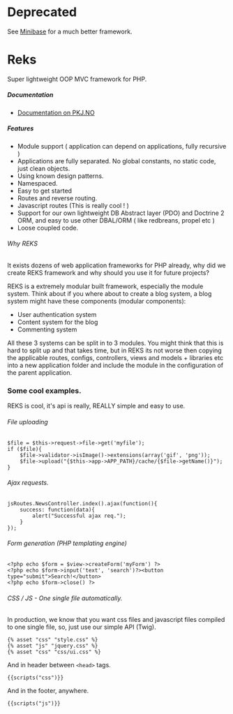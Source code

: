 # Deprecated

See [Minibase](https://github.com/peec/minibase) for a much better framework. 

# Reks

Super lightweight OOP MVC framework for PHP.


##### Documentation

- [Documentation on PKJ.NO](http://pkj.no/manual/reks)



##### Features

- Module support ( application can depend on applications, fully recursive )
- Applications are fully separated. No global constants, no static code, just clean objects.
- Using known design patterns.
- Namespaced.
- Easy to get started
- Routes and reverse routing.
- Javascript routes (This is really cool ! )
- Support for our own lightweight DB Abstract layer (PDO) and Doctrine 2 ORM, and easy to use other DBAL/ORM ( like redbreans, propel etc )
- Loose coupled code.


###### Why REKS

It exists dozens of web application frameworks for PHP already, why did we create REKS framework and why should you use it for future projects?

REKS is a extremely modular built framework, especially the module system. Think about if you where about to create a blog system, a blog system might have these components (modular components):

- User authentication system
- Content system for the blog
- Commenting system

All these 3 systems can be split in to 3 modules. You might think that this is hard to split up and that takes time,
but in REKS its not worse then copying the applicable routes, configs, controllers, views and models + libraries etc into a new application
folder and include the module in the configuration of the parent application.




### Some cool examples.
REKS is cool, it's api is really, REALLY simple and easy to use.



###### File uploading

	$file = $this->request->file->get('myfile');
	if ($file){
		$file->validator->isImage()->extensions(array('gif', 'png'));
		$file->upload("{$this->app->APP_PATH}/cache/{$file->getName()}");
	}


###### Ajax requests.

	
	jsRoutes.NewsController.index().ajax(function(){
		success: function(data){
			alert("Successful ajax req.");
		}
	});



###### Form generation (PHP templating engine)


	<?php echo $form = $view->createForm('myForm') ?>
	<?php echo $form->input('text', 'search')?><button type="submit">Search!</button>
	<?php echo $form->close() ?>
	

###### CSS / JS - One single file automatically.
In production, we know that you want css files and javascript files compiled to one single file, so, just use our simple API (Twig).


	{% asset "css" "style.css" %}
	{% asset "js" "jquery.css" %}
	{% asset "css" "css/ui.css" %}
	

And in header between `<head>` tags.

	{{scripts("css")}}


And in the footer, anywhere.

	{{scripts("js")}}
	
